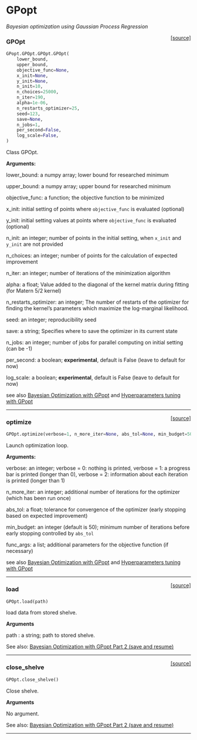 # GPopt

_Bayesian optimization using Gaussian Process Regression_

<span style="float:right;">[[source]](https://github.com/Techtonique/GPopt/blob/main/GPopt/GPOpt/GPOpt.py#L22)</span>

### GPOpt


```python
GPopt.GPOpt.GPOpt.GPOpt(
    lower_bound,
    upper_bound,
    objective_func=None,
    x_init=None,
    y_init=None,
    n_init=10,
    n_choices=25000,
    n_iter=190,
    alpha=1e-06,
    n_restarts_optimizer=25,
    seed=123,
    save=None,
    n_jobs=1,
    per_second=False,
    log_scale=False,
)
```


Class GPOpt.

__Arguments:__

lower_bound: a numpy array;
    lower bound for researched minimum

upper_bound: a numpy array;
    upper bound for researched minimum

objective_func: a function;
    the objective function to be minimized

x_init:
    initial setting of points where `objective_func` is evaluated (optional)

y_init:
    initial setting values at points where `objective_func` is evaluated (optional)

n_init: an integer;
    number of points in the initial setting, when `x_init` and `y_init` are not provided

n_choices: an integer;
    number of points for the calculation of expected improvement

n_iter: an integer;
    number of iterations of the minimization algorithm

alpha: a float;
    Value added to the diagonal of the kernel matrix during fitting (for Matern 5/2 kernel)

n_restarts_optimizer: an integer;
    The number of restarts of the optimizer for finding the kernel’s parameters which maximize the log-marginal likelihood.

seed: an integer;
    reproducibility seed

save: a string;
    Specifies where to save the optimizer in its current state

n_jobs: an integer;
    number of jobs for parallel computing on initial setting (can be -1)

per_second: a boolean;
    __experimental__, default is False (leave to default for now)

log_scale: a boolean;
    __experimental__, default is False (leave to default for now)

see also [Bayesian Optimization with GPopt](https://thierrymoudiki.github.io/blog/2021/04/16/python/misc/gpopt)
    and [Hyperparameters tuning with GPopt](https://thierrymoudiki.github.io/blog/2021/06/11/python/misc/hyperparam-tuning-gpopt)


----

<span style="float:right;">[[source]](https://github.com/Techtonique/GPopt/blob/main/GPopt/GPOpt/GPOpt.py#L337)</span>

### optimize


```python
GPOpt.optimize(verbose=1, n_more_iter=None, abs_tol=None, min_budget=50, func_args=None)
```


Launch optimization loop.

__Arguments:__

verbose: an integer;
    verbose = 0: nothing is printed,
    verbose = 1: a progress bar is printed (longer than 0),
    verbose = 2: information about each iteration is printed (longer than 1)

n_more_iter: an integer;
    additional number of iterations for the optimizer (which has been run once)

abs_tol: a float;
    tolerance for convergence of the optimizer (early stopping based on expected improvement)

min_budget: an integer (default is 50);
    minimum number of iterations before early stopping controlled by `abs_tol`

func_args: a list;
    additional parameters for the objective function (if necessary)

see also [Bayesian Optimization with GPopt](https://thierrymoudiki.github.io/blog/2021/04/16/python/misc/gpopt)
and [Hyperparameters tuning with GPopt](https://thierrymoudiki.github.io/blog/2021/06/11/python/misc/hyperparam-tuning-gpopt)


----

<span style="float:right;">[[source]](https://github.com/Techtonique/GPopt/blob/main/GPopt/GPOpt/GPOpt.py#L219)</span>

### load


```python
GPOpt.load(path)
```


load data from stored shelve.

__Arguments__

path : a string; path to stored shelve.

See also: [Bayesian Optimization with GPopt Part 2 (save and resume)](https://thierrymoudiki.github.io/blog/2021/04/30/python/misc/gpopt)


----

<span style="float:right;">[[source]](https://github.com/Techtonique/GPopt/blob/main/GPopt/GPOpt/GPOpt.py#L241)</span>

### close_shelve


```python
GPOpt.close_shelve()
```


Close shelve.

__Arguments__

No argument.

See also: [Bayesian Optimization with GPopt Part 2 (save and resume)](https://thierrymoudiki.github.io/blog/2021/04/30/python/misc/gpopt)


----

